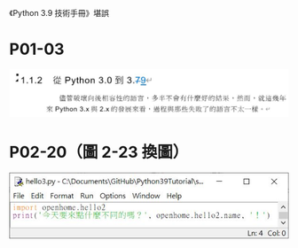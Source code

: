 《Python 3.9 技術手冊》堪誤

# P01-03

![P01-03](images/P01-03.JPG)

# P02-20（圖 2-23 換圖）

![P02-20](images/P02-20.JPG)
